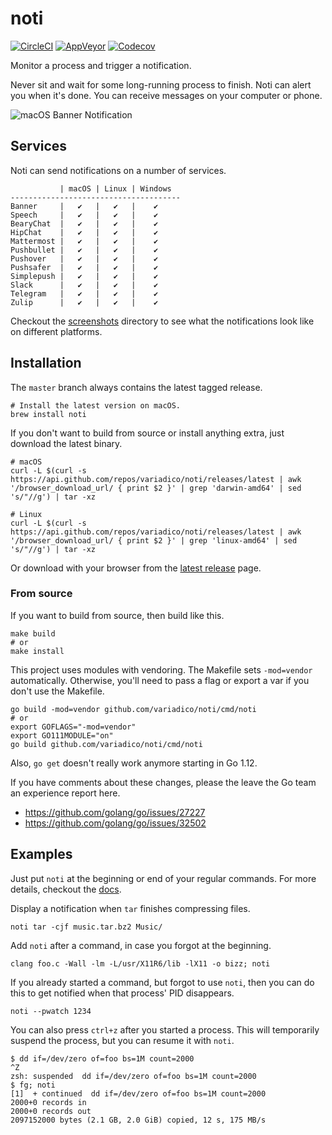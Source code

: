 # noti

[![CircleCI]](https://circleci.com/gh/variadico/noti)
[![AppVeyor]](https://ci.appveyor.com/project/variadico/noti)
[![Codecov]](https://codecov.io/gh/variadico/noti)

Monitor a process and trigger a notification.

Never sit and wait for some long-running process to finish. Noti can alert you
when it's done. You can receive messages on your computer or phone.

![macOS Banner Notification]

## Services

Noti can send notifications on a number of services.

```
           | macOS | Linux | Windows
--------------------------------------
Banner     |   ✔   |   ✔   |    ✔
Speech     |   ✔   |   ✔   |    ✔
BearyChat  |   ✔   |   ✔   |    ✔
HipChat    |   ✔   |   ✔   |    ✔
Mattermost |   ✔   |   ✔   |    ✔
Pushbullet |   ✔   |   ✔   |    ✔
Pushover   |   ✔   |   ✔   |    ✔
Pushsafer  |   ✔   |   ✔   |    ✔
Simplepush |   ✔   |   ✔   |    ✔
Slack      |   ✔   |   ✔   |    ✔
Telegram   |   ✔   |   ✔   |    ✔
Zulip      |   ✔   |   ✔   |    ✔
```

Checkout the [screenshots] directory to see what the notifications look like on
different platforms.

## Installation

The `master` branch always contains the latest tagged release.

```shell
# Install the latest version on macOS.
brew install noti
```

If you don't want to build from source or install anything extra, just download
the latest binary.

```shell
# macOS
curl -L $(curl -s https://api.github.com/repos/variadico/noti/releases/latest | awk '/browser_download_url/ { print $2 }' | grep 'darwin-amd64' | sed 's/"//g') | tar -xz

# Linux
curl -L $(curl -s https://api.github.com/repos/variadico/noti/releases/latest | awk '/browser_download_url/ { print $2 }' | grep 'linux-amd64' | sed 's/"//g') | tar -xz
```

Or download with your browser from the [latest release] page.

### From source

If you want to build from source, then build like this.

```shell
make build
# or
make install
```

This project uses modules with vendoring. The Makefile sets `-mod=vendor`
automatically. Otherwise, you'll need to pass a flag or export a var if you
don't use the Makefile.

```shell
go build -mod=vendor github.com/variadico/noti/cmd/noti
# or
export GOFLAGS="-mod=vendor"
export GO111MODULE="on"
go build github.com/variadico/noti/cmd/noti
```

Also, `go get` doesn't really work anymore starting in Go 1.12.

If you have comments about these changes, please the leave the Go team an
experience report here.

* https://github.com/golang/go/issues/27227
* https://github.com/golang/go/issues/32502

## Examples

Just put `noti` at the beginning or end of your regular commands. For more
details, checkout the [docs].

Display a notification when `tar` finishes compressing files.

```
noti tar -cjf music.tar.bz2 Music/
```

Add `noti` after a command, in case you forgot at the beginning.

```
clang foo.c -Wall -lm -L/usr/X11R6/lib -lX11 -o bizz; noti
```

If you already started a command, but forgot to use `noti`, then you can do
this to get notified when that process' PID disappears.

```
noti --pwatch 1234
```

You can also press `ctrl+z` after you started a process. This will temporarily
suspend the process, but you can resume it with `noti`.

```
$ dd if=/dev/zero of=foo bs=1M count=2000
^Z
zsh: suspended  dd if=/dev/zero of=foo bs=1M count=2000
$ fg; noti
[1]  + continued  dd if=/dev/zero of=foo bs=1M count=2000
2000+0 records in
2000+0 records out
2097152000 bytes (2.1 GB, 2.0 GiB) copied, 12 s, 175 MB/s
```


[CircleCI]: https://circleci.com/gh/variadico/noti/tree/master.svg?style=svg
[AppVeyor]: https://ci.appveyor.com/api/projects/status/qc2fgc164786jws6/branch/master?svg=true
[Codecov]: https://codecov.io/gh/variadico/noti/branch/master/graph/badge.svg
[macOS Banner Notification]: https://raw.githubusercontent.com/variadico/noti/master/docs/screenshots/macos_banner.png
[screenshots]: https://github.com/variadico/noti/tree/master/docs/screenshots
[latest release]: https://github.com/variadico/noti/releases/latest
[docs]: https://github.com/variadico/noti/blob/master/docs/noti.md
